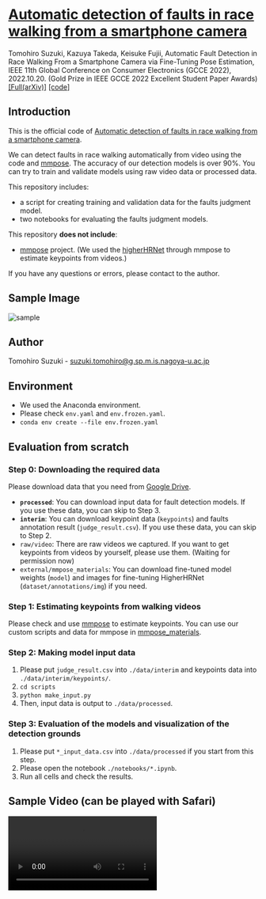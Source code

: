 # [Automatic detection of faults in race walking from a smartphone camera](https://arxiv.org/abs/2208.12646)

Tomohiro Suzuki, Kazuya Takeda, Keisuke Fujii, Automatic Fault Detection in Race Walking From a Smartphone Camera via Fine-Tuning Pose Estimation, IEEE 11th Global Conference on Consumer Electronics (GCCE 2022), 2022.10.20. (Gold Prize in IEEE GCCE 2022 Excellent Student Paper Awards) [\[Full(arXiv)\]](https://arxiv.org/abs/2208.12646) [\[code\]](https://github.com/SZucchini/racewalk-aijudge/tree/main/notebooks)

## Introduction

This is the official code of [Automatic detection of faults in race walking from a smartphone
camera](https://arxiv.org/abs/2208.12646).

We can detect faults in race walking automatically from video using the code and [mmpose](https://github.com/open-mmlab/mmpose). The accuracy of our detection models is over 90%. You can try to train and validate models using raw video data or processed data.

This repository includes:
- a script for creating training and validation data for the faults judgment model.
- two notebooks for evaluating the faults judgment models.

This repository **does not include**:
- [mmpose](https://github.com/open-mmlab/mmpose) project. (We used the [higherHRNet](https://github.com/HRNet/HigherHRNet-Human-Pose-Estimation) through mmpose to estimate keypoints from videos.)

If you have any questions or errors, please contact to the author.

## Sample Image

![sample](https://user-images.githubusercontent.com/78769319/201851811-6267d759-171c-42bd-b3f4-67bf0272c757.jpg)

## Author
Tomohiro Suzuki - suzuki.tomohiro@g.sp.m.is.nagoya-u.ac.jp

## Environment
- We used the Anaconda environment.
- Please check `env.yaml` and `env.frozen.yaml`.
- `conda env create --file env.frozen.yaml`

## Evaluation from scratch
### Step 0: Downloading the required data

Please download data that you need from [Google Drive](https://drive.google.com/drive/folders/1BbYuti87mX995lcWFvLyYF_edIehQjNB?usp=sharing).
- **`processed`**: You can download input data for fault detection models. If you use these data, you can skip to Step 3.
- **`interim`**: You can download keypoint data (`keypoints`) and faults annotation result (`judge_result.csv`). If you use these data, you can skip to Step 2.
- `raw/video`: There are raw videos we captured. If you want to get keypoints from videos by yourself, please use them. (Waiting for permission now)
- `external/mmpose_materials`: You can download fine-tuned model weights (`model`) and images for fine-tuning HigherHRNet (`dataset/annotations/img`) if you need.

### Step 1: Estimating keypoints from walking videos

Please check and use [mmpose](https://github.com/open-mmlab/mmpose) to estimate keypoints. You can use our custom scripts  and data for mmpose in [mmpose_materials](https://github.com/SZucchini/racewalk-aijudge/tree/main/data/external/mmpose_materials).

### Step 2: Making model input data

1. Please put `judge_result.csv` into `./data/interim` and keypoints data into `./data/interim/keypoints/`.
1. `cd scripts`
1. `python make_input.py`
1. Then, input data is output to `./data/processed`.

### Step 3: Evaluation of the models and visualization of the detection grounds

1. Please put `*_input_data.csv` into `./data/processed` if you start from this step.
1. Please open the notebook `./notebooks/*.ipynb`.
1. Run all cells and check the results.

## Sample Video (can be played with Safari)

![demo](https://user-images.githubusercontent.com/78769319/201831462-99f21272-3fdf-4105-b868-982619f30d1f.mp4)
